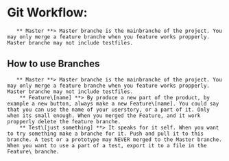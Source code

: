 # Git Workflow:
       ** Master **> Master branche is the mainbranche of the project. You may only merge a feature branche when you feature works propperly. Master branche may not include testfiles.
##    How to use Branches
       ** Master **> Master branche is the mainbranche of the project. You may only merge a feature branche when you feature works propperly. Master branche may not include testfiles.
        ** Feature\[name] **> By produce a new part of the product, by example a new button, always make a new Feature\[name]. You could say that you can use the name of your userstory, or a part of it. Only when its small enough. When you merged the Feature, and it work propperly delete the feature branche.
        ** Test\[just something] **> It speaks for it self. When you want to try something make a branche for it. Push and pull it to this branche. A test or a prototype may NEVER merged to the Master branche. When you want to use a part of a test, export it to a file in the Feature\ branche.